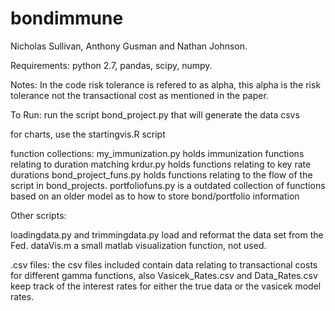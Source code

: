 # bondimmune

Nicholas Sullivan, Anthony Gusman and Nathan Johnson.

Requirements: python 2.7, pandas, scipy, numpy.


Notes: In the code risk tolerance is refered to as alpha, this alpha is the risk tolerance not the transactional cost as mentioned in the paper.

To Run:
run the script bond_project.py that will generate the data csvs

for charts, use the startingvis.R script

function collections:
my_immunization.py holds immunization functions relating to duration matching
krdur.py holds functions relating to key rate durations
bond_project_funs.py holds functions relating to the flow of the script in bond_projects.
portfoliofuns.py is a outdated collection of functions based on an older model as to how to store bond/portfolio information

Other scripts:

loadingdata.py and trimmingdata.py load and reformat the data set from the Fed.
dataVis.m a small matlab visualization function, not used.

.csv files:
the csv files included contain data relating to transactional costs for different gamma functions, also Vasicek_Rates.csv and Data_Rates.csv keep track of the interest rates for either the true data or the vasicek model rates.





